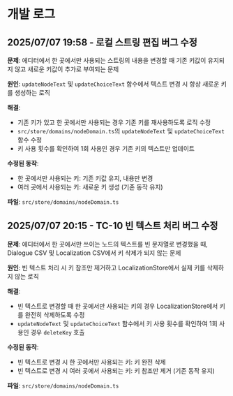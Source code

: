 # 개발 로그

## 2025/07/07 19:58 - 로컬 스트링 편집 버그 수정

**문제**: 에디터에서 한 곳에서만 사용되는 스트링의 내용을 변경할 때 기존 키값이 유지되지 않고 새로운 키값이 추가로 부여되는 문제

**원인**: `updateNodeText` 및 `updateChoiceText` 함수에서 텍스트 변경 시 항상 새로운 키를 생성하는 로직

**해결**: 
- 기존 키가 있고 한 곳에서만 사용되는 경우 기존 키를 재사용하도록 로직 수정
- `src/store/domains/nodeDomain.ts`의 `updateNodeText` 및 `updateChoiceText` 함수 수정
- 키 사용 횟수를 확인하여 1회 사용인 경우 기존 키의 텍스트만 업데이트

**수정된 동작**:
- 한 곳에서만 사용되는 키: 기존 키값 유지, 내용만 변경
- 여러 곳에서 사용되는 키: 새로운 키 생성 (기존 동작 유지)

**파일**: `src/store/domains/nodeDomain.ts`

## 2025/07/07 20:15 - TC-10 빈 텍스트 처리 버그 수정

**문제**: 에디터에서 한 곳에서만 쓰이는 노드의 텍스트를 빈 문자열로 변경했을 때, Dialogue CSV 및 Localization CSV에서 키 삭제가 되지 않는 문제

**원인**: 빈 텍스트 처리 시 키 참조만 제거하고 LocalizationStore에서 실제 키를 삭제하지 않는 로직

**해결**:
- 빈 텍스트로 변경할 때 한 곳에서만 사용되는 키의 경우 LocalizationStore에서 키를 완전히 삭제하도록 수정
- `updateNodeText` 및 `updateChoiceText` 함수에서 키 사용 횟수를 확인하여 1회 사용인 경우 `deleteKey` 호출

**수정된 동작**:
- 빈 텍스트로 변경 시 한 곳에서만 사용되는 키: 키 완전 삭제
- 빈 텍스트로 변경 시 여러 곳에서 사용되는 키: 키 참조만 제거 (기존 동작 유지)

**파일**: `src/store/domains/nodeDomain.ts` 